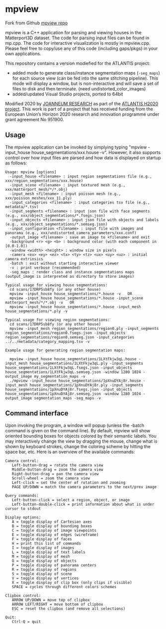 # mpview

Fork from Github [mpview repo](https://github.com/niessner/Matterport/tree/master/code/gaps/apps/mpview)

mpview is a C++ application for parsing and viewing houses in the Matterport3D dataset.   The code for parsing input files can be found in mp.cpp.   The code for interactive visualization is mostly in mpview.cpp.  Please feel free to copy/use any of this code (including gaps/pkgs) in your own applications.

This repository contains a version modiefied for the ATLANTIS project:
- added mode to generate class/instance segmentation maps (`-seg_maps`) for each source view (can be fed into the same stitching pipeline). This mode will display a window, but is non-interactive and will save a set of files to disk and then terminate. (need undistorted_color_images)
- added/updated Visual Studio projects, ported to 64bit

Modified 2020 by [JOANNEUM RESEARCH](https://www.joanneum.at) as part of the [ATLANTIS H2020 project](http://www.atlantis-ar.eu). This work is part of a project that has received funding from the European Union’s Horizon 2020 research and innovation programme under grant agreement No 951900.


## Usage

The mpview application can be invoked by simplying typing "mpview -input_house house_segmentations/xxx.house -v".   However, it also supports control over how input files are parsed and how data is displayed on startup as follows:   

    Usage: mpview [options]
      -input_house <filename> : input region segmentations file (e.g., xxx/region_segmentations/xxx.house)
      -input_scene <filename> : input textured mesh (e.g., xxx/matterport_mesh/*/*.obj)
      -input_mesh <filename> : input poisson mesh (e.g., xxx/poisson_meshes/xxx_11.ply)
      -input_categories <filename> : input categories tsv file (e.g., metadata/*.tsv)
      -input_segments <filename> : input json file with face segments (e.g., xxx/object_segmentations/*.fsegs.json)
      -input_objects <filename> : input json file with objects and labels (e.g., xxx/object_segmentations/*.semseg.json)
      -input_configuration <filename> : input file with images and panorama (e.g., xxx/undistorted_camera_parameters/xxx.conf)
      -output_image <filename> : save an image to <filename> and exit
      -background <r> <g> <b> : background color (with each component in [0.0-1.0])
      -window <width> <height> : window size in pixels
      -camera <ex> <ey> <ez> <tx> <ty> <tz> <ux> <uy> <uz> : initial camera extrinsics
      -batch : exit without starting interactive viewer
      -v : print verbose (recommended)
	  -seg_maps : render class and instance segmentations maps (output_image is interpreted as directory to store images)
    
    Typical usage for viewing house segmentations:
      cd scans/17DRP5sb8fy (or any other house)
      mpview -input_house house_segmentations/*.house -v   OR 
      mpview -input_house house_segmentations/*.house -input_scene matterport_mesh/*/*.obj -v   OR
      mpview -input_house house_segmentations/*.house -input_mesh house_segmentations/*.ply -v
    
    Typical usage for viewing region segmentations:
      cd scans/17DRP5sb8fy (or any other house)
      mpview -input_mesh region_segmentations/region0.ply -input_segments region_segmentations/region0.fsegs.json -input_objects region_segmentations/region0.semseg.json -input_categories ../../metadata/category_mapping.tsv -v

    Example usage for generating region segmentation maps:

      mpview -input_house house_segmentations/1LXtFkjw3qL.house -input_mesh house_segmentations/1LXtFkjw3qL.ply -input_segments house_segmentations/1LXtFkjw3qL.fsegs.json -input_objects house_segmentations/1LXtFkjw3qL.semseg.json -window 1280 1024 -output_image my_segmentation_maps -v
      ./mpview -input_house house_segmentations/1pXnuDYAj8r.house -input_mesh house_segmentations/1pXnuDYAj8r.ply -input_segments house_segmentations/1pXnuDYAj8r.fsegs.json -input_objects house_segmentations/1pXnuDYAj8r.semseg.json -window 1280 1024 -output_image segmentation_maps -seg_maps -v


## Command interface

Upon invoking the program, a window will popup (unless the -batch command is given on the command line).   By default, mpview will show oriented bounding boxes for objects colored by their semantic labels.  You may interactively change the view by dragging the mouse, change what is shown by keyboard strokes, change the coloring scheme by hitting the space bar, etc.   Here is an overview of the available commands:

    Camera control:
       Left-button-drag = rotate the camera view 
       Middle-button-drag = zoom the camera view
       Right-button-drag = pan the camera view
       Scroll-wheel = zoom the camera view
       Left-click = set the center of rotation and zooming
       PAGE UP/DOWN = match the camera parameters to the next/prev image
    
    Query commands:
       Left-button-click = select a region, object, or image
       Left-button-double-click = print information about what is under cursor to stdout
    
    Display options:
       A = toggle display of Cartesian axes
       B = toggle display of bounding boxes
       C = toggle display of image viewpoints
       E = toggle display of edges (wireframe)
       F = toggle display of faces
       H = print this list of commands
       I = toggle display of images
       L = toggle display of text labels
       M = toggle display of mesh
       O = toggle display of objects
       P = toggle display of panorama centers
       R = toggle display of regions
       S = toggle display of scene
       V = toggle display of vertices
       X = toggle display of clip box (only clips if visible)
       SPACE = cycles through different colors schemes
    
    Clipbox control:
       ARROW UP/DOWN = move top of clipbox 
       ARROW LEFT/RIGHT = move bottom of clipbox
       ESC = reset the clipbox (and remove all selections)
    
    Quit:
       Ctrl-Q = quit 
    
